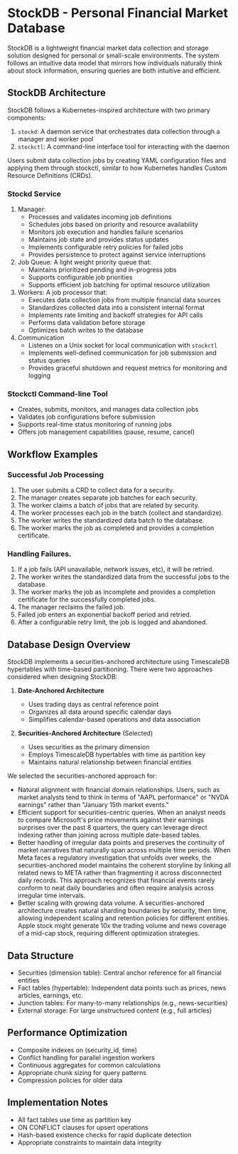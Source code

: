 # StockDB - Personal Financial Market Database

StockDB is a lightweight financial market data collection and storage solution
designed for personal or small-scale environments. The system follows an
intuitive data model that mirrors how individuals naturally think about stock
information, ensuring queries are both intuitive and efficient.

## StockDB Architecture

StockDB follows a Kubernetes-inspired architecture with two primary components:

1. `stockd`: A daemon service that orchestrates data collection through a
   manager and worker pool
2. `stockctl`: A command-line interface tool for interacting with the daemon

Users submit data collection jobs by creating YAML configuration files and
applying them through stockctl, similar to how Kubernetes handles Custom
Resource Definitions (CRDs).

### Stockd Service

1. Manager:
   - Processes and validates incoming job definitions
   - Schedules jobs based on priority and resource availability
   - Monitors job execution and handles failure scenarios
   - Maintains job state and provides status updates
   - Implements configurable retry policies for failed jobs
   - Provides persistence to protect against service interruptions
2. Job Queue: A light weight priority queue that:
   - Maintains prioritized pending and in-progress jobs
   - Supports configurable job priorities
   - Supports efficient job batching for optimal resource utilization
3. Workers: A job processor that:
   - Executes data collection jobs from multiple financial data sources
   - Standardizes collected data into a consistent internal format
   - Implements rate limiting and backoff strategies for API calls
   - Performs data validation before storage
   - Optimizes batch writes to the database
4. Communication
   - Listenes on a Unix socket for local communication with `stockctl`
   - Implements well-defined communication for job submission and status queries
   - Provides graceful shutdown and request metrics for monitoring and logging

### Stockctl Command-line Tool

- Creates, submits, monitors, and manages data collection jobs
- Validates job configurations before submission
- Supports real-time status monitoring of running jobs
- Offers job management capabilities (pause, resume, cancel)

## Workflow Examples

### Successful Job Processing

1. The user submits a CRD to collect data for a security.
2. The manager creates separate job batches for each security.
3. The worker claims a batch of jobs that are related by security.
4. The worker processes each job in the batch (collect and standardize).
5. The worker writes the standardized data batch to the database.
6. The worker marks the job as completed and provides a completion certificate.

### Handling Failures.

1. If a job fails (API unavailable, network issues, etc), it will be retried.
2. The worker writes the standardized data from the successful jobs to the
   database.
3. The worker marks the job as incomplete and provides a completion certificate
   for the successfully completed jobs.
4. The manager reclaims the failed job.
5. Failed job enters an exponential backoff period and retried.
6. After a configurable retry limit, the job is logged and abandoned.

## Database Design Overview

StockDB implements a securities-anchored architecture using TimescaleDB
hypertables with time-based partitioning. There were two approaches considered
when designing StockDB:

1. **Date-Anchored Architecture**

   - Uses trading days as central reference point
   - Organizes all data around specific calendar days
   - Simplifies calendar-based operations and data association

2. **Securities-Anchored Architecture** (Selected)
   - Uses securities as the primary dimension
   - Employs TimescaleDB hypertables with time as partition key
   - Maintains natural relationship between financial entities

We selected the securities-anchored approach for:

- Natural alignment with financial domain relationships. Users, such as market
  analysts tend to think in terms of "AAPL performance" or "NVDA earnings" rather
  than "January 15th market events."
- Efficient support for securities-centric queries. When an analyst needs to
  compare Microsoft's price movements against their earnings surprises over the
  past 8 quarters, the query can leverage direct indexing rather than joining
  across multiple date-based tables.
- Better handling of irregular data points and preserves the continuity of
  market narratives that naturally span across multiple time periods. When Meta
  faces a regulatory investigation that unfolds over weeks, the
  securities-anchored model maintains the coherent storyline by linking all
  related news to META rather than fragmenting it across disconnected daily
  records. This approach recognizes that financial events rarely conform to neat
  daily boundaries and often require analysis across irregular time intervals.
- Better scaling with growing data volume. A securities-anchored architecture
  creates natural sharding boundaries by security, then time, allowing independent
  scaling and retention policies for different entities. Apple stock might
  generate 10x the trading volume and news coverage of a mid-cap stock, requiring
  different optimization strategies.

## Data Structure

- Securities (dimension table): Central anchor reference for all financial
  entities
- Fact tables (hypertable): Independent data points such as prices, news
  articles, earnings, etc.
- Junction tables: For many-to-many relationships (e.g., news-securities)
- External storage: For large unstructured content (e.g., full articles)

## Performance Optimization

- Composite indexes on (security_id, time)
- Conflict handling for parallel ingestion workers
- Continuous aggregates for common calculations
- Appropriate chunk sizing for query patterns
- Compression policies for older data

## Implementation Notes

- All fact tables use time as partition key
- ON CONFLICT clauses for upsert operations
- Hash-based existence checks for rapid duplicate detection
- Appropriate constraints to maintain data integrity
